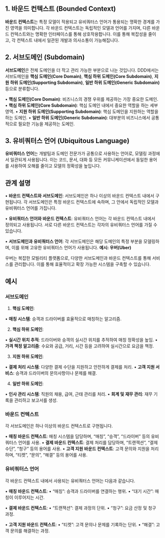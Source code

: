 ## 1. 바운드 컨텍스트 (Bounded Context)

**바운드 컨텍스트**는 특정 모델이 적용되고 유비쿼터스 언어가 통용되는 명확한 경계를 가진 영역을 의미합니다. 각 바운드 컨텍스트는 독립적인 모델과 언어를 가지며, 다른 바운드 컨텍스트와는 명확한 인터페이스를 통해 상호작용합니다. 이를 통해 복잡성을 줄이고, 각 컨텍스트 내에서 일관된 개발과 의사소통이 가능해집니다.

## 2. 서브도메인 (Subdomain)

**서브도메인**은 전체 도메인을 더 작고 관리 가능한 부분으로 나눈 것입니다. DDD에서는 서브도메인을 **핵심 도메인(Core Domain)**, **핵심 하위 도메인(Core Subdomain)**, **지원 하위 도메인(Supporting Subdomain)**, **일반 하위 도메인(Generic Subdomain)** 등으로 분류합니다.

• **핵심 도메인(Core Domain)**: 비즈니스의 경쟁 우위를 제공하는 가장 중요한 도메인.
• **핵심 하위 도메인(Core Subdomain)**: 핵심 도메인 내에서 중요한 역할을 하는 세부 영역.
• **지원 하위 도메인(Supporting Subdomain)**: 핵심 도메인을 지원하는 역할을 하는 도메인.
• **일반 하위 도메인(Generic Subdomain)**: 대부분의 비즈니스에서 공통적으로 필요한 기능을 제공하는 도메인.

## 3. 유비쿼터스 언어 (Ubiquitous Language)

**유비쿼터스 언어**는 개발팀과 도메인 전문가가 공통으로 사용하는 언어로, 모델링 과정에서 일관되게 사용됩니다. 이는 코드, 문서, 대화 등 모든 커뮤니케이션에서 동일한 용어를 사용하여 오해를 줄이고 모델의 정확성을 높입니다.

## **관계 설명**

• **바운드 컨텍스트와 서브도메인**: 서브도메인은 하나 이상의 바운드 컨텍스트 내에서 구현됩니다. 각 서브도메인은 특정 바운드 컨텍스트에 속하며, 그 안에서 독립적인 모델과 유비쿼터스 언어를 가집니다.

• **유비쿼터스 언어와 바운드 컨텍스트**: 유비쿼터스 언어는 각 바운드 컨텍스트 내에서 정의되고 사용됩니다. 서로 다른 바운드 컨텍스트는 각자의 유비쿼터스 언어를 가질 수 있습니다.

• **서브도메인과 유비쿼터스 언어**: 각 서브도메인은 해당 도메인의 특정 부분을 모델링하며, 이를 위해 고유한 유비쿼터스 언어가 사용됩니다.
**예시: 우버(Uber)**

우버는 복잡한 모빌리티 플랫폼으로, 다양한 서브도메인과 바운드 컨텍스트를 통해 서비스를 관리합니다. 이를 통해 효율적이고 확장 가능한 시스템을 구축할 수 있습니다.


## 예시
  

### **서브도메인**

1. **핵심 도메인**:

• **매칭 시스템**: 승객과 드라이버를 효율적으로 매칭하는 알고리즘.

2. **핵심 하위 도메인**:

• **실시간 위치 추적**: 드라이버와 승객의 실시간 위치를 추적하여 매칭 정확성을 높임.
• **가격 책정 알고리즘**: 수요와 공급, 거리, 시간 등을 고려하여 실시간으로 요금을 책정.

3. **지원 하위 도메인**:

• **결제 처리 시스템**: 다양한 결제 수단을 지원하고 안전하게 결제를 처리.
• **고객 지원 서비스**: 승객과 드라이버의 문의사항이나 문제를 해결.

4. **일반 하위 도메인**:

• **인사 관리 시스템**: 직원의 채용, 급여, 근태 관리를 처리.
• **회계 및 재무 관리**: 재무 기록을 관리하고 보고서를 생성.


### **바운드 컨텍스트**

각 서브도메인은 하나 이상의 바운드 컨텍스트로 구현됩니다.

• **매칭 바운드 컨텍스트**: 매칭 시스템을 담당하며, “매칭”, “승객”, “드라이버” 등의 유비쿼터스 언어를 사용.
• **결제 바운드 컨텍스트**: 결제 처리를 담당하며, “트랜잭션”, “결제 수단”, “청구” 등의 용어를 사용.
• **고객 지원 바운드 컨텍스트**: 고객 문의와 지원을 처리하며, “티켓”, “문의”, “해결” 등의 용어를 사용.

  
### **유비쿼터스 언어**

각 바운드 컨텍스트 내에서 사용되는 유비쿼터스 언어는 다음과 같습니다.

• **매칭 바운드 컨텍스트**:
	• “매칭”: 승객과 드라이버를 연결하는 행위.
	• “대기 시간”: 매칭이 이루어지는 시간.

• **결제 바운드 컨텍스트**:
	• “트랜잭션”: 결제 과정의 단위.
	• “청구”: 요금 산정 및 청구 과정.

• **고객 지원 바운드 컨텍스트**:
	• “티켓”: 고객 문의나 문제를 기록하는 단위.
	• “해결”: 고객 문의를 해결하는 과정.